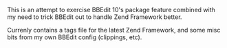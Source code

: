 This is an attempt to exercise BBEdit 10's package feature combined with my need to trick BBEdit out to handle Zend Framework better.

Currenly contains a tags file for the latest Zend Framework, and some misc bits from my own BBEdit config (clippings, etc).